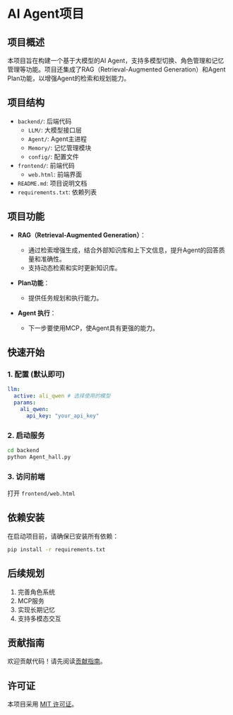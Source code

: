 # AI Agent项目

## 项目概述
本项目旨在构建一个基于大模型的AI Agent，支持多模型切换、角色管理和记忆管理等功能。项目还集成了RAG（Retrieval-Augmented Generation）和Agent Plan功能，以增强Agent的检索和规划能力。

## 项目结构
- `backend/`: 后端代码
  - `LLM/`: 大模型接口层
  - `Agent/`: Agent主进程
  - `Memory/`: 记忆管理模块
  - `config/`: 配置文件
- `frontend/`: 前端代码
  - `web.html`: 前端界面
- `README.md`: 项目说明文档
- `requirements.txt`: 依赖列表

## 项目功能
- **RAG（Retrieval-Augmented Generation）**：
  - 通过检索增强生成，结合外部知识库和上下文信息，提升Agent的回答质量和准确性。
  - 支持动态检索和实时更新知识库。

- **Plan功能**：
  - 提供任务规划和执行能力。

- **Agent 执行**：
  - 下一步要使用MCP，使Agent具有更强的能力。
  

## 快速开始

### 1. 配置 (默认即可)
```yaml
llm:
  active: ali_qwen # 选择使用的模型
  params:
    ali_qwen:
      api_key: "your_api_key"
```

### 2. 启动服务
```bash
cd backend
python Agent_hall.py
```

### 3. 访问前端
打开 `frontend/web.html`

## 依赖安装
在启动项目前，请确保已安装所有依赖：
```bash
pip install -r requirements.txt
```

## 后续规划
1. 完善角色系统
2. MCP服务
3. 实现长期记忆
4. 支持多模态交互

## 贡献指南
欢迎贡献代码！请先阅读[贡献指南](CONTRIBUTING.md)。

## 许可证
本项目采用 [MIT 许可证](LICENSE)。